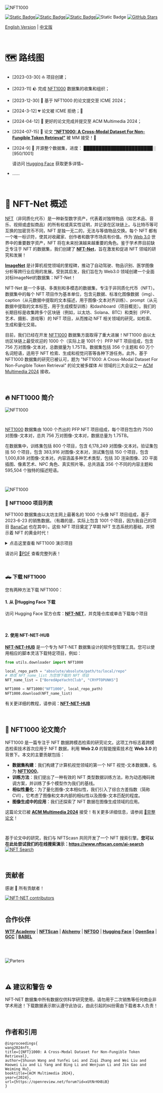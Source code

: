 
![NFT1000](assets/NFT_NET.png)



[![Static Badge](https://img.shields.io/badge/%F0%9F%A4%97%20Huggingface-NFT%20NET-orange?style=flat&logoColor=%23FFD21E)](https://huggingface.co/datasets/shuxunoo/NFT-Net)[![Static Badge](https://img.shields.io/badge/arXiv-2402.16872%20-B31B1B?style=flat&logo=arxiv&link=https%3A%2F%2Farxiv.org%2Fabs%2F2402.16872)](https://arxiv.org/abs/2402.16872)[![Static Badge](https://img.shields.io/badge/%F0%9F%95%B9%EF%B8%8F%20NFTScan-demo-blue?style=flat)](https://www.nftscan.com/ai-search)![Static Badge](https://img.shields.io/badge/github-NFT_NET_HUB-blue?style=flat&logo=github&logoColor=%23181717&link=https%3A%2F%2Fgithub.com%2FShuxunoO%2FNFT-NET-Hub)
[![GitHub Stars](https://img.shields.io/github/stars/ShuxunoO/NFT-Net?style=social)](https://github.com/ShuxunoO/NFT-Net)

[English Version](README.md) | [中文版](README_ZH.md)

<br>


# 🗺︎ 路线图

- [2023-03-30] ⛵ 项目创建；
- [2023-11] 🪨 完成 [NFT1000](https://huggingface.co/datasets/shuxunoo/NFT-Net/tree/main/NFT1000) 数据集的收集和组织；
- [2023-12-30] 📄 基于 NFT1000 的论文提交至 ICME 2024；
- [2024-3-12] 💔 论文被 ICME 拒绝；🩶
- [2024-04-12] 📄 更好的论文完成并提交至 ACM Multimedia 2024；
- [2024-07-15] 🥳 论文 [**“NFT1000: A Cross-Modal Dataset For Non-Fungible Token Retrieval”**](https://openreview.net/forum?id=xUtNrKH8iB&noteId=xUtNrKH8iB) 被 MM 接受！🎊
- [2024-9] 💾 开源整个数据集，进度： ███████████████████████░ [950/1001]

  请访问 [Hugging Face](https://huggingface.co/datasets/shuxunoo/NFT-Net) 获取更多详情~

- ……

<br>

# 📸 NFT-Net 概述

[NFT](https://zh.wikipedia.org/wiki/NFT)（非同质化代币）是一种新型数字资产，代表着对独特物品（如艺术品、音乐、视频或虚拟商品）的所有权或真实性证明，并记录在区块链上。与比特币等可互换的加密货币不同，NFT 是独一无二的，无法与等值物品交换。每个 NFT 都有一个唯一标识符，使其对收藏家、创作者和数字市场具有价值。作为 [Web 3.0](https://zh.wikipedia.org/wiki/Web3) 世界中的重要数字资产，NFT 将在未来扮演越来越重要的角色。鉴于学术界目前缺乏专注于 NFT 的数据集，我们创建了 **[NFT-Net](https://huggingface.co/datasets/shuxunoo/NFT-Net)**，旨在激发和促进 NFT 领域的研究和发展！

**[ImageNet](https://www.image-net.org/)** 是计算机视觉领域的里程碑，推动了自动驾驶、物品识别、医学图像分析等跨行业应用的发展。受到其启发，我们旨在为 Web3.0 领域创建一个全面对标ImageNet的数据集：NFT-Net！

NFT-Net 是一个多链、多类别和多模态的数据集，专注于非同质化代币（NFT）。数据集中的每个 NFT 项目作为基本单位，包含元数据、标准化图像数据（img）、caption（从元数据中提取的文本描述，用于图像-文本对齐训练）、prompt（从元数据中提取的文本标签，用于生成模型训练）和dashboard（项目概览）。我们的长期目标是收集跨多个区块链（例如，以太坊、Solana、BTC）和类别（PFP、艺术、摄影、游戏等）的 NFT 项目，从而推动 NFT 相关领域的研究，如检索、生成和量化交易。

目前，我们已经在开发 [NFT1000](https://huggingface.co/datasets/shuxunoo/NFT-Net/tree/main/NFT1000) 数据集方面取得了重大进展！NFT1000 由以太坊区块链上最受欢迎的 1000 个（实际上是 1001 个）PFP NFT 项目组成，包含 756 万对图像-文本对，总数据量为 1.75TB。数据集包括 356 个主题和 60 万个名词短语，适用于 NFT 检索、生成和视觉问答等各种下游任务。此外，基于 NFT1000 数据集的研究已被认可，题为 "NFT1000: A Cross-Modal Dataset For Non-Fungible Token Retrieval" 的论文被多媒体 AI 领域的三大会议之一 [ACM Multimedia 2024](https://2024.acmmm.org/registration) 接收。

<br>

## 🔥 NFT1000 简介

![NFT1000](assets/NFT1000.gif)

<br>

[NFT1000](https://huggingface.co/datasets/shuxunoo/NFT-Net/tree/main/NFT1000) 数据集由 1000 个杰出的 PFP NFT 项目组成，每个项目包含约 7500 对图像-文本对，总共 756 万对图像-文本对，数据总量为 1.75TB。

在数据集中，训练集包括 800 个项目，包含 6,178,249 对图像-文本对。验证集包括 50 个项目，包含 383,916 对图像-文本对，测试集包括 150 个项目，包含 1,000,838 对图像-文本对。内容涵盖多种艺术类型，包括 3D 渲染图像、2D 平面插图、像素艺术、NPC 角色、真实照片等。总共涵盖 356 个不同的内容主题和 595,504 个独特的描述短语。

<br>

![NFT1000](assets/NFT1000.png)

### 📃 NFT1000 项目列表

NFT1000 数据集由以太坊主网上最著名的 1000 个头像 NFT 项目组成，基于 2023-6-23 的销售数据。（有趣的是，实际上包含 1001 个项目，因为我自己的项目 [BanaCat](https://opensea.io/collection/banacat-v2) 也在其中）。这些 NFT 项目奠定了早期 NFT 生态系统的基础，并预示着 NFT 的黄金时代！

<details>
<summary>点击这里查看 NFT1000 演示项目</summary>

  | index | NFT_name | collected_tokens | index | NFT_name | collected_tokens | index | NFT_name | collected_tokens | index | NFT_name | collected_tokens | index | NFT_name | collected_tokens |
  |-------|----------|------------------|-------|----------|------------------|-------|----------|------------------|-------|----------|------------------|-------|----------|------------------|
  | 1     | [BoredApeYachtClub](http://www.boredapeyachtclub.com/) | 10000 | 2     | [CRYPTOPUNKS](https://cryptopunks.app/) | 10000 | 3     | [MutantApeYachtClub](https://boredapeyachtclub.com/#/home) | 19482 | 4     | [Azuki](http://www.azuki.com) | 10000 | 5     | [CloneX](http://www.rtfkt.com) | 19485 |
  | 6     | [Moonbirds](https://proof.xyz/moonbirds) | 10000 | 7     | [Doodles](https://doodles.app) | 10000 | 8     | [BoredApeKennelClub](http://boredapeyachtclub.com/#/kennel-club) | 9597 | 9     | [Cool Cats](http://coolcatsnft.com) | 9965 | 10    | [Beanz](https://www.azuki.com/beanz) | 19950 |
  | 11    | [PudgyPenguins](https://www.pudgypenguins.com/) | 8888 | 12    | [Cryptoadz](https://cryptoadz.io) | 7024 | 13    | [World Of Women](http://worldofwomen.art) | 10000 | 14    | [CyberKongz](http://cyberkongz.com) | 5000 | 15    | [0N1 Force](https://0N1force.com) | 7777 |
  | 16    | [MekaVerse](https://themekaverse.com/) | 8888 | 17    | [HAPE PRIME](https://hape.io/) | 8192 | 18    | [mfers](https://opensea.io/collection/mfers) | 10000 | 19    | [projectPXN](http://phantom.sh) | 10000 | 20    | [Karafuru](http://karafuru.io) | 5555 |
  | 21    | [Invisible Friends](https://invisiblefriends.io) | 5000 | 22    | [FLUF](https://fluf.world/) | 10000 | 23    | [Milady](https://miladymaker.net) | 10000 | 24    | [goblintown](https://goblintown.wtf/) | 9999 | 25    | [Phanta Bear](https://ezek.io/) | 10000 |
  | 26    | [CyberKongz VX](http://cyberkongz.com) | 14672 | 27    | [KaijuKingz](https://kaijukingz.io/#/) | 9999 | 28    | [Prime Ape Planet](https://primeplanet.io/) | 7979 | 29    | [Lazy Lions](http://lazylionsnft.com) | 10000 | 30    | [3Landers](https://3landersnft.com/) | 9981 |
  | 31    | [The Doge Pound](https://thedogepoundnft.com/) | 10000 | 32    | [DeadFellaz](https://deadfellaz.io) | 10000 | 33    | [World Of Women Galaxy](https://worldofwomen.art/wow-galaxy) | 20789 | 34    | [ALIENFRENS](http://alienfrens.io) | 10000 | 35    | [VOX Series 1](http://collectvox.com) | 8889 |
  | 36    | [Hashmasks](https://www.thehashmasks.com/) | 16355 | 37    | [Psychedelics Anonymous Genesis](https://psychedelicsanonymous.com/) | 9595 | 38    | [VeeFriends Series 2](https://series2.veefriends.com) | 55554 | 39    | [RENGA](https://renga.app/) | 8898 | 40    | [CoolmansUniverse](https://coolmansuniverse.com/) | 10000 |
  | 41    | [Art Gobblers](https://artgobblers.com/) | 9988 | 42    | [SupDucks](https://www.supducks.com/) | 9916 | 43    | [Jungle Freaks](http://junglefreaks.io) | 10000 | 44    | [Sneaky Vampire Syndicate](https://svs.gg) | 8888 | 45    | [SuperNormalbyZipcy](https://opensea.io/collection/slokh) | 8851 |
  | 46    | [Nakamigos](https://nakamigos.io/) | 20000 | 47    | [Impostors Genesis](https://impostors.gg) | 10420 | 48    | [Potatoz](https://www.memeland.com/potatoz) | 9999 | 49    | [CryptoSkulls](https://cryptoskulls.com) | 10000 | 50    | [Moonbirds Oddities](https://www.oddities.xyz/) | 10000 |
  | 51    | [RumbleKongLeague](http://www.rumblekongleague.com) | 10000 | 52    | [MURI](https://www.muri.soy/) | 10000 | 53    | [Galactic Apes](https://opensea.io/collection/galacticapes) | 9998 | 54    | [Lives of Asuna](https://livesofasuna.com) | 9997 | 55    | [My Pet Hooligan](http://mypethooligan.com) | 8888 |
  | 56    | [Murakami.Flowers](https://murakamiflowers.kaikaikiki.com/) | 10105 | 57    | [Kiwami](https://kiwami.app/) | 10000 | 58    | [SHIBOSHIS](https://shiboshis.shibaswap.com/#/) | 10000 | 59    | [Sappy Seals](https://sappyseals.io) | 10000 | 60    | [DEGEN TOONZ](https://degentoonz.io) | 8888 |
  | 61    | [Killer GF](https://killergf.com/) | 7777 | 62    | [CryptoMories](https://cryptomories.iwwon.com/home) | 9583 | 63    | [Crypto Bull Society](http://cryptobullsociety.com) | 7777 | 64    | [CryptoBatz by Ozzy Osbourne](https://www.cryptobatz.com/) | 9666 | 65    | [Quirkies](https://quirkies.io/) | 5000 |
  | 66    | [Robotos](https://www.robotos.art) | 9999 | 67    | [Tubby Cats](http://tubbycats.xyz) | 20000 | 68    | [Chain Runners](http://chainrunners.xyz) | 10000 | 69    | [MutantCats](https://mutantverse.io/) | 9698 | 70    | [Boss Beauties](http://www.bossbeauties.com) | 9999 |
  | 71    | [OnChainMonkey](https://onchainmonkey.com/) | 9501 | 72    | [Rektguy](https://rektguy.com) | 8814 | 73    | [Desperate ApeWives](https://desperateapewives.com) | 10000 | 74    | [DigiDaigaku](https://digidaigaku.com/) | 2022 | 75    | [DeGods](https://degods.com) | 9066 |
  | 76    | [apekidsclub](http://www.apekidsclub.io) | 9999 | 77    | [The Humanoids](http://thehumanoids.com) | 9901 | 78    | [Sevens Token](https://thesevensofficial.com/) | 7000 | 79    | [Akutars](https://www.aku.world/) | 15000 | 80    | [HypeBears](http://hypebears.io) | 10000 |
  | 81    | [Hero](https://raid.party/) | 5205 | 82    | [KIA](https://koalaintelligence.agency) | 9998 | 83    | [inbetweeners](https://www.inbetweeners.io/) | 10777 | 84    | [C-01 Official Collection](https://c-01nft.io/) | 8887 | 85    | [Imaginary Ones](https://imaginaryones.com) | 8888 |
  | 86    | [ZombieClub Token](https://zombieclub.io/) | 5478 | 87    | [Groupies](http://os.peacevoid.world) | 10000 | 88    | [Valhalla](http://joinvalhalla.com) | 9000 | 89    | [MOAR by Joan Cornella](https://joancornella.fwenclub.com/) | 5555 | 90    | [Wizards & Dragons Game](https://wnd.game/) | 45519 |
  | 91    | [the littles NFT](http://thelittles.io) | 10000 | 92    | [The Heart Project](http://heartnfts.io) | 9931 | 93    | [CryptoDads](http://www.CryptoDadsNFT.com) | 10000 | 94    | [Chimpers](https://www.chimpers.xyz/) | 5555 | 95    | [Crypto Chicks](https://www.cryptochicks.app/) | 9970 |
  | 96    | [VOX Series 2](http://collectvox.com) | 8473 | 97    | [WonderPals](http://www.wonderpals.com) | 10000 | 98    | [LilPudgys](https://www.pudgypenguins.com/) | 21243 | 99    | [a KID called BEAST](https://akidcalledbeast.com) | 9631 | 100   | [Akuma](https://www.akumaorigins.com) | 5553 |
  | ...   | ...      | ...              | ...   | ...      | ...              | ...   | ...      | ...              | ...   | ...      | ...              | ...   | ...      | ...              |
  | 1000  | [Women Unite - 10k Assemble](https://opensea.io/collection/women-unite-10k-assemble) | 6991 | 1001  | [BanaCat](https://opensea.io/collection/banacat-v2) | 9710 |       |                  |       |       |                  |       |       |                  |       |

</details>

请访问 [📃PDF](assets/Details_of_NFT_collections_in_the_NFT1000_dataset.pdf) 查看完整列表！

<br>

### 🛻 下载 NFT1000
您有两种方法下载 NFT1000：
#### 1. 从 🤗Hugging Face 下载

访问 Hugging Face 官方仓库：[**NFT-NET**](https://huggingface.co/datasets/shuxunoo/NFT-Net/tree/main/NFT1000)，并克隆仓库或单击下载每个项目

<br>

#### 2. 使用 NFT-NET-HUB

[**NFT-NET-HUB**](https://github.com/ShuxunoO/NFT-NET-Hub) 是一个专为 NFT-NET 数据集设计的软件包管理工具。您可以使用相应的脚本灵活下载特定项目，例如：

```python
from utils.downloader import NFT1000

local_repo_path = "absolute/absolute/path/to/local/repo"
# 修改 NFT_name_list 为您想下载的 NFT 项目
NFT_name_list = ["BoredApeYachtClub", "CRYPTOPUNKS"]

NFT1000 = NFT1000("NFT1000", local_repo_path)
NFT1000.download(NFT_name_list)
```

有关更详细的教程，请参阅：[**NFT-NET-HUB**](https://github.com/ShuxunoO/NFT-NET-Hub)

<br>

## 📄 NFT1000 论文简介

NFT1000 是一篇专注于 NFT 数据跨模态检索的研究论文。这项工作标志着跨模态检索技术首次应用于 NFT 数据，利用 **Web 2.0** 的智能搜索技术在 **Web 3.0** 的背景下。本文的主要贡献包括：

- **数据集构建**：我们构建了计算机视觉领域的第一个 NFT 视觉-文本数据集，名为 **[NFT1000](https://huggingface.co/datasets/shuxunoo/NFT-Net/tree/main/NFT1000)**。
- **训练方法**：我们提出了一种有效的 NFT 类型数据训练方法，称为动态掩码微调方案，并训练了多个模型作为我们的基线。
- **相似性量化**：为了量化图像-文本相似性，我们引入了综合方差指数（简称 CVI），它考虑了图像和文本内部的相似性以及图像-文本匹配的程度。
- **图像生成中的应用**：我们还探索了 NFT 数据在图像生成领域的应用。

这篇论文已被 [**ACM Multimedia 2024**](https://openreview.net/forum?id=xUtNrKH8iB&noteId=xUtNrKH8iB) 接受！有关更多详细信息，请参阅 [📄完整论文](https://arxiv.org/abs/2402.16872)！

<br>

基于论文中的研究，我们与 NFTScasn 共同开发了一个 NFT 搜索引擎。**您可以在此处尝试我们的在线搜索演示：https://www.nftscan.com/ai-search**
[![NFT Search](assets/NFT_Search_banner_v3.png)](https://www.nftscan.com/ai-search)

<br>

## 贡献者

感谢 🙏 所有贡献者！

<a href="https://github.com/ShuxunoO/NFT-Net/graphs/contributors">
<img src="https://contrib.rocks/image?repo=ShuxunoO/NFT-Net" alt="NFT-NET contributors"></a>

<br>
<br>

## 合作伙伴

[**WTF Academy**](https://www.wtf.academy/) | [**NFTScan**](https://www.nftscan.com/) | [**Alchemy**](https://www.alchemy.com/) | [**NFTGO**](https://nftgo.io/ethereum) | [**Hugging Face**](https://huggingface.co/) | [**OpenSea**](https://opensea.io/) | [**GCC**](https://www.gccofficial.org/) | [**BABEL**](https://metalanguage.notion.site/BABEL-AGI-d9d6572ac4c543679ec87c93a7a20c1f)

<br>
<br>

![Parters](assets/Parter.png)

<br>

## ⚠ 建议和警告 ☢
NFT-NET 数据集中所有数据仅供科学研究使用，请勿用于二次销售等任何商业非学术用途！下载数据表示默认遵守此协议，由此引起的纠纷需由下载者本人负责！

<br>

## 作者和引用

```
@inproceedings{
wang2024nft,
title={{NFT}1000: A Cross-Modal Dataset For Non-Fungible Token Retrieval},
author={Shuxun Wang and Yunfei Lei and Ziqi Zhang and Wei Liu and Haowei Liu and Li Yang and Bing Li and Wenjuan Li and Jin Gao and Weiming Hu},
booktitle={ACM Multimedia 2024},
year={2024},
url={https://openreview.net/forum?id=xUtNrKH8iB}
}
```
